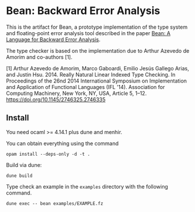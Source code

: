 Bean: Backward Error Analysis
=====
This is the artifact for Bean, a prototype implementation of the type system and floating-point error analysis tool described in the paper [Bean: A Language for Backward Error Analysis](https://arxiv.org/abs/2501.14550). 

The type checker is based on the implementation due to Arthur Azevedo de Amorim and co-authors [1].

[1] Arthur Azevedo de Amorim, Marco Gaboardi, Emilio Jesús Gallego Arias, and Justin Hsu. 2014. Really Natural Linear Indexed Type Checking. In Proceedings of the 26nd 2014 International Symposium on Implementation and Application of Functional Languages (IFL '14). Association for Computing Machinery, New York, NY, USA, Article 5, 1–12. https://doi.org/10.1145/2746325.2746335

## Install

You need ocaml >= 4.14.1 plus dune and menhir. 

You can obtain everything using the command
```
opam install --deps-only -d -t .
```

Build via dune:
```
dune build
```

Type check an example in the `examples` directory with the following command.
```
dune exec -- bean examples/EXAMPLE.fz
```
